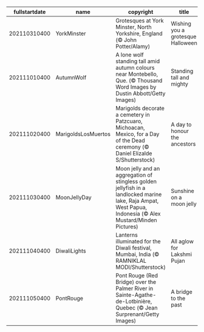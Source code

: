 |fullstartdate|name|copyright|title|image|
|--|--|--|--|--|
202110310400|YorkMinster|Grotesques at York Minster, North Yorkshire, England (© John Potter/Alamy)|Wishing you a grotesque Halloween|![](/en-CA/2021/11/202110310400YorkMinster.jpg)|
202111010400|AutumnWolf|A lone wolf standing tall amid autumn colours near Montebello, Que. (© Thousand Word Images by Dustin Abbott/Getty Images)|Standing tall and mighty|![](/en-CA/2021/11/202111010400AutumnWolf.jpg)|
202111020400|MarigoldsLosMuertos|Marigolds decorate a cemetery in Patzcuaro, Michoacan, Mexico, for a Day of the Dead ceremony (© Daniel Elizalde S/Shutterstock)|A day to honour the ancestors|![](/en-CA/2021/11/202111020400MarigoldsLosMuertos.jpg)|
202111030400|MoonJellyDay|Moon jelly and an aggregation of stingless golden jellyfish in a landlocked marine lake, Raja Ampat, West Papua, Indonesia (© Alex Mustard/Minden Pictures)|Sunshine on a moon jelly|![](/en-CA/2021/11/202111030400MoonJellyDay.jpg)|
202111040400|DiwaliLights|Lanterns illuminated for the Diwali festival, Mumbai, India (© RAMNIKLAL MODI/Shutterstock)|All aglow for Lakshmi Pujan|![](/en-CA/2021/11/202111040400DiwaliLights.jpg)|
202111050400|PontRouge|Pont Rouge (Red Bridge) over the Palmer River in Sainte-Agathe-de-Lotbinière, Quebec (© Jean Surprenant/Getty Images)|A bridge to the past|![](/en-CA/2021/11/202111050400PontRouge.jpg)|
